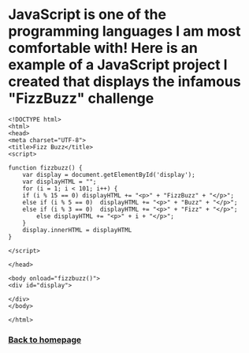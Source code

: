 # JavaScript is one of the programming languages I am most comfortable with! Here is an example of a JavaScript project I created that displays the infamous "FizzBuzz" challenge 

```
<!DOCTYPE html>
<html>
<head>
<meta charset="UTF-8">
<title>Fizz Buzz</title>
<script>

function fizzbuzz() {
	var display = document.getElementById('display');
	var displayHTML = "";
	for (i = 1; i < 101; i++) {
	if (i % 15 == 0) displayHTML += "<p>" + "FizzBuzz" + "</p>";
	else if (i % 5 == 0)  displayHTML += "<p>" + "Buzz" + "</p>";
	else if (i % 3 == 0)  displayHTML += "<p>" + "Fizz" + "</p>";
		else displayHTML += "<p>" + i + "</p>";
	}
	display.innerHTML = displayHTML
}

</script>

</head>

<body onload="fizzbuzz()">
<div id="display">

</div>
</body>

</html>
```

### [Back to homepage](README.md)
